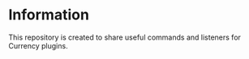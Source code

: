 # Information

This repository is created to share useful commands and listeners for Currency plugins.
